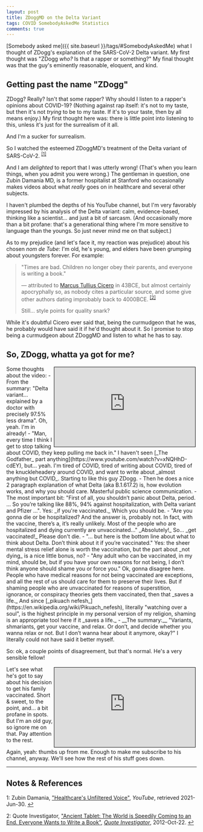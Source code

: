 ```yaml
---
layout: post
title: ZDoggMD on the Delta Variant
tags: COVID SomebodyAskedMe Statistics
comments: true
---
```


[Somebody asked me]({{ site.baseurl }}/tags/#SomebodyAskedMe) what I thought of ZDogg's
explanation of the SARS-CoV-2 Delta variant.  My first thought was "ZDogg _who?_  Is that a
rapper or something?"  My final thought was that the guy's eminently reasonable, eloquent,
and kind.  


## Getting past the name "ZDogg"  

ZDogg?  Really?  Isn't that some rapper?  Why should I listen to a rapper's opinions about
COVID-19?  (Nothing against rap itself: it's not to my taste, but then it's not _trying_ to
be to my taste.  If it's to your taste, then by all means enjoy.)  My first thought
here was: there is little point into listening to this, unless it's just for the surrealism
of it all.  

And I'm a sucker for surrealism.  

So I watched the esteemed ZDoggMD's treatment of the Delta variant of 
SARS-CoV-2. <sup id="fn1a">[[1]](#fn1)</sup>  

And I am _delighted_ to report that I was utterly wrong!  (That's when you learn things,
when you admit you were wrong.)  The gentleman in question, one Zubin Damania MD, is a
former hospitalist at Stanford who occasionally makes videos about what _really_ goes on
in healthcare and several other subjects.  

I haven't plumbed the depths of his YouTube channel, but I'm very favorably impressed by
his analysis of the Delta variant: calm, evidence-based, thinking like a scientist&hellip;
and just a bit of sarcasm.  (And occasionally more than a bit profane: that's a generational thing
where I'm more sensitive to language than the youngs.  So just never mind me on that subject.)

As to my prejudice (and let's face it, my reaction was prejudice) about his chosen 
_nom de Tube_: I'm old, he's young, and elders have been grumping about youngsters
forever.  For example:  

> "Times are bad. Children no longer obey their parents, and everyone is writing a book."  
>  
> &mdash; attributed to [Marcus Tullius Cicero](https://en.wikipedia.org/wiki/Cicero) in 43BCE, but
> almost certainly apocryphally so, as nobody cites a particular source, and some give
> other authors dating improbably back to 4000BCE. <sup id="fn2a">[[2]](#fn2)</sup>  
>  
> Still&hellip; style points for quality snark?  

While it's doubtful Cicero ever said that, being the curmudgeon that he was, he probably
would have said it if he'd thought about it.  So I promise to stop being a curmudgeon
about ZDoggMD and listen to what he has to say.  


## So, ZDogg, whatta ya got for me?  

<iframe width="373" height="210" src="https://www.youtube.com/embed/l2mgKP8SDFI" allow="accelerometer; encrypted-media; gyroscope; picture-in-picture" allowfullscreen style="float: right; margin: 3px 3px 3px 3px; border: 1px solid #000000;"></iframe>
Some thoughts about the video:  
- From the summary: "Delta variant&hellip; explained by a doctor with precisely 97.5% less
  drama".  Oh, yeah.  I'm in already!  
- "Man, every time I think I get to stop talking about COVID, they keep pulling me back
  in."  I haven't seen [_The Godfather_ part anything](https://www.youtube.com/watch?v=xNQHhD-cdEY), 
  but&hellip; yeah.  I'm tired of COVID, tired of writing about COVID, tired of the
  knuckleheadery around COVID, and want to write about _almost anything but COVID_.
  Starting to like this guy ZDogg.  
- Then he does a nice 2 paragraph explanation of what Delta (aka B.1.617.2) is, how
  evolution works, and why you should care.  Masterful public science communication.  
- The most important bit: "First of all, you shouldn’t panic about Delta, period. &hellip;
  So you’re talking like 88%, 94% against hospitalization, with Delta variant and Pfizer
  &hellip;".  Yes: _if you're vaccinated._  Which you should be.  
- "Are you gonna die or be hospitalized? And the answer is, probably not. In fact, with
  the vaccine, there’s a, it’s really unlikely. Most of the people who are hospitalized
  and dying currently are unvaccinated&hellip;" _Absolutely!_  So&hellip; _get
  vaccinated!_  Please don't die.  
- "&hellip; but here is the bottom line about what to think about Delta. Don’t think about
  it if you’re vaccinated."  Yes: the sheer mental stress relief alone is worth the
  vaccination, but the part about _not dying_ is a nice little bonus, no?  
- "Any adult who can be vaccinated, in my mind, should be, but if you have your own
  reasons for not being, I don’t think anyone should shame you or force you."  Ok, gonna
  disagree here.  People who have medical reasons for not being vaccinated are exceptions,
  and all the rest of us should care for them to preserve their lives.  But if shaming
  people who are unvaccinated for reasons of superstition, ignorance, or conspiracy
  theories  gets them vaccinated, then that _saves a life._  And since 
  [_pikuach nefesh_](https://en.wikipedia.org/wiki/Pikuach_nefesh), literally "watching
  over a soul", is the highest principle in my personal version of my religion, shaming is
  an appropriate tool here if it _saves a life._  
- __The summary:__ "Variants, shmariants, get your vaccine, and relax.  Or don’t, and
  decide whether you wanna relax or not.  But I don’t wanna hear about it anymore, okay?"
  I literally could not have said it better myself.  
  
So: ok, a couple points of disagreement, but that's normal.  He's a very sensible fellow!  

<iframe width="373" height="210" src="https://www.youtube.com/embed/QqEyP373BcU" allow="accelerometer; encrypted-media; gyroscope; picture-in-picture" allowfullscreen  style="float: right; margin: 3px 3px 3px 3px; border: 1px solid #000000;"></iframe>
Let's see what he's got to say about his decision to get his family vaccinated.  Short
&amp; sweet, to the point, and&hellip; a bit profane in spots.  But I'm an old guy, so
ignore me on that.  Pay attention to the rest.  

Again, yeah: thumbs up from me.  Enough to make me subscribe to his channel, anyway.
We'll see how the rest of his stuff goes down.  

---

## Notes &amp; References  

<!--
<sup id="fn1a">[[1]](#fn1)</sup>
<a id="fn1">1</a>: [↩](#fn1a)  
-->

<a id="fn1">1</a>: Zubin Damania, ["Healthcare's Unfiltered Voice"](https://www.youtube.com/c/ZDoggMD), _YouTube_, retrieved 2021-Jun-30. [↩](#fn1a)  

<a id="fn2">2</a>: Quote Investigator, ["Ancient Tablet: The World is Speedily Coming to an End. Everyone Wants to Write a Book"](https://quoteinvestigator.com/2012/10/22/world-end/), [_Quote Investigator_](https://quoteinvestigator.com/), 2012-Oct-22. [↩](#fn2a)  
